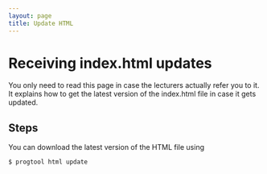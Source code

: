 ```yaml
---
layout: page
title: Update HTML
---
```


# Receiving index.html updates

You only need to read this page in case the lecturers actually refer you to it.
It explains how to get the latest version of the index.html file in case it gets updated.

## Steps

You can download the latest version of the HTML file using

```bash
$ progtool html update
```
